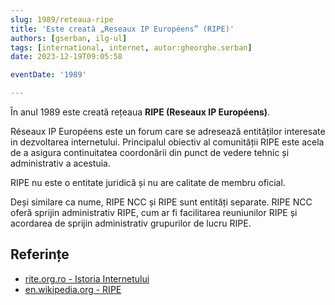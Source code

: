 ```yaml
---
slug: 1989/reteaua-ripe
title: 'Este creată „Reseaux IP Européens” (RIPE)'
authors: [gserban, ilg-ul]
tags: [international, internet, autor:gheorghe.serban]
date: 2023-12-19T09:05:58

eventDate: '1989'

---
```


În anul 1989 este creată rețeaua **RIPE (Reseaux IP Européens)**.

<!-- truncate -->

Réseaux IP Européens este un forum care se adresează entităților
interesate in dezvoltarea internetului. Principalul obiectiv al
comunității RIPE este acela de a asigura continuitatea coordonării
din punct de vedere tehnic și administrativ a acestuia.

RIPE nu este o entitate juridică și nu are calitate de membru oficial.

Deși similare ca nume, RIPE NCC și RIPE sunt entități separate.
RIPE NCC oferă sprijin administrativ RIPE, cum ar fi
facilitarea reuniunilor RIPE și acordarea de sprijin administrativ
grupurilor de lucru RIPE.

## Referințe

- [rite.org.ro - Istoria Internetului](https://rite.org.ro/istoria-internetului/)
- [en.wikipedia.org - RIPE](https://en.wikipedia.org/wiki/RIPE)
